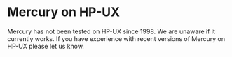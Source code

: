 Mercury on HP-UX
================

Mercury has not been tested on HP-UX since 1998. We are unaware if it currently
works. If you have experience with recent versions of Mercury on HP-UX please
let us know.
